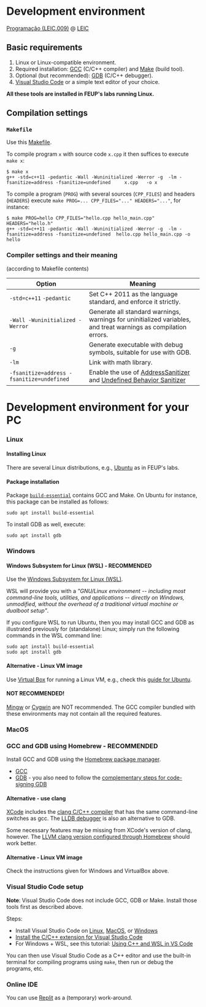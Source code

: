 # Development environment

[Programação (LEIC.009)](https://moodle.up.pt/course/view.php?id=2030) @ [LEIC](https://paginas.fe.up.pt/~estudar/cursos/licenciatura-engenharia-informatica/)

## Basic requirements

1. Linux or Linux-compatible environment.
2. Required installation: [GCC](https://gcc.gnu.org) (C/C++ compiler) and [Make](https://www.gnu.org/software/make/) (build tool).
3. Optional (but recommended): [GDB](https://www.sourceware.org/gdb/) (C/C++ debugger).
4. [Visual Studio Code](https://code.visualstudio.com/) or a simple text editor of your choice. 

__All these tools are installed in FEUP's labs running Linux.__
 
## Compilation settings

### `Makefile`

Use this [Makefile](Makefile). 

To compile program `x` with source code `x.cpp` it then suffices to execute `make x`:

  ```
$ make x
g++ -std=c++11 -pedantic -Wall -Wuninitialized -Werror -g  -lm -fsanitize=address -fsanitize=undefined     x.cpp   -o x
  ```

To compile a program (`PROG`) with several sources (`CPP_FILES`) and headers (`HEADERS`) execute `make PROG=... CPP_FILES="..." HEADERS="..."`, for instance:

  ```
$ make PROG=hello CPP_FILES="hello.cpp hello_main.cpp" HEADERS="hello.h"
g++ -std=c++11 -pedantic -Wall -Wuninitialized -Werror -g  -lm -fsanitize=address -fsanitize=undefined  hello.cpp hello_main.cpp -o hello
  ```

### Compiler settings and their meaning

(according to Makefile contents) 

Option |  Meaning
-------|----------
`-std=c++11` `-pedantic` | Set C++ 2011 as the language standard, and enforce it strictly.
`-Wall -Wuninitialized -Werror` | Generate all standard warnings, warnings for uninitialized variables, and treat warnings as compilation errors.
`-g`   | Generate executable with debug symbols, suitable for use with GDB.
`-lm` | Link with math library.
`-fsanitize=address -fsanitize=undefined`| Enable the use of [AddressSanitizer](https://github.com/google/sanitizers/wiki/AddressSanitizer) and [Undefined Behavior Sanitizer](https://clang.llvm.org/docs/UndefinedBehaviorSanitizer.html)


# Development environment for your PC

### Linux

#### Installing Linux

There are several Linux distributions, e.g., [Ubuntu](https://ubuntu.com/tutorials/install-ubuntu-desktop#1-overview) as in FEUP's labs.

#### Package installation

Package [`build-essential`](https://packages.ubuntu.com/focal/build-essential) contains GCC and Make. On Ubuntu for instance, this package can be installed as follows:

```
sudo apt install build-essential 
```

To install GDB as well, execute:

```
sudo apt install gdb
```



### Windows

#### Windows Subsystem for Linux (WSL) - RECOMMENDED 

Use the [Windows Subsystem for Linux (WSL)](https://docs.microsoft.com/en-us/windows/wsl/about).

WSL will provide you with a _"GNU/Linux environment -- including most command-line tools, utilities, and applications -- directly on Windows, unmodified, without the overhead of a traditional virtual machine or dualboot setup"_.

If you configure WSL to run Ubuntu, then you may install GCC and GDB as illustrated previously for (standalone) Linux;
simply run the following commands in the WSL command line:

```
sudo apt install build-essential 
sudo apt install gdb
```

#### Alternative - Linux VM image 

Use [Virtual Box](https://www.virtualbox.org/) for running a Linux VM,
e.g., check this [guide for Ubuntu](https://ubuntu.com/tutorials/how-to-run-ubuntu-desktop-on-a-virtual-machine-using-virtualbox#1-overview).

#### NOT RECOMMENDED!

[Mingw](https://www.mingw-w64.org/) or [Cygwin](http://cygwin.com/) are NOT recommended. The GCC compiler bundled with these environments may not 
contain all the required features. 


### MacOS

### GCC and GDB using Homebrew - RECOMMENDED

Install GCC and GDB using the [Homebrew package manager](https://brew.sh/).

- [GCC](https://formulae.brew.sh/formula/gcc#default)
- [GDB](https://formulae.brew.sh/formula/gdb#default) - you also need to follow the [complementary steps for code-signing GDB](https://sourceware.org/gdb/wiki/PermissionsDarwin)


#### Alternative - use clang

[XCode](https://developer.apple.com/xcode/) includes the [clang C/C++ compiler](https://clang.llvm.org/) that has the same command-line switches as gcc. The [LLDB debugger](https://lldb.llvm.org/) is also an alternative to GDB. 

Some necessary features may be missing from XCode's version of clang, however. 
The [LLVM clang version configured through Homebrew](https://formulae.brew.sh/formula/llvm#default) should work better.

#### Alternative - Linux VM image

Check the instructions given for Windows and VirtualBox above.

### Visual Studio Code setup

__Note__: Visual Studio Code does not include GCC, GDB or Make. Install those tools first as described above.

Steps:

- Install Visual Studio Code on [Linux](https://code.visualstudio.com/docs/setup/linux), [MacOS](https://code.visualstudio.com/docs/setup/mac), or [Windows](https://code.visualstudio.com/docs/setup/windows)
- [Install the C/C++ extension for Visual Studio Code](https://code.visualstudio.com/docs/languages/cpp)
- For Windows + WSL, see this tutorial: [Using C++ and WSL in VS Code](https://code.visualstudio.com/docs/cpp/config-wsl)

You can then use Visual Studio Code as a C++ editor and use the built-in terminal for compiling programs using `make`, then run or debug the programs, etc.

### Online IDE

You can use [Replit](https://replit.com) as a (temporary) work-around.

